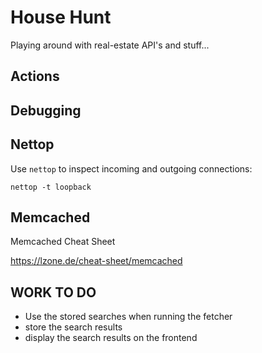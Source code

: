 # House Hunt

Playing around with real-estate API's and stuff...

## Actions

## Debugging

## Nettop

Use `nettop` to inspect incoming and outgoing connections:

    nettop -t loopback

## Memcached

Memcached Cheat Sheet

https://lzone.de/cheat-sheet/memcached


## WORK TO DO

- Use the stored searches when running the fetcher
- store the search results
- display the search results on the frontend